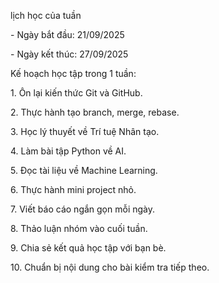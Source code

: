 lịch học của tuần



\- Ngày bắt đầu: 21/09/2025

\- Ngày kết thúc: 27/09/2025



Kế hoạch học tập trong 1 tuần:

1\. Ôn lại kiến thức Git và GitHub.

2\. Thực hành tạo branch, merge, rebase.

3\. Học lý thuyết về Trí tuệ Nhân tạo.

4\. Làm bài tập Python về AI.

5\. Đọc tài liệu về Machine Learning.

6\. Thực hành mini project nhỏ.

7\. Viết báo cáo ngắn gọn mỗi ngày.

8\. Thảo luận nhóm vào cuối tuần.

9\. Chia sẻ kết quả học tập với bạn bè.

10\. Chuẩn bị nội dung cho bài kiểm tra tiếp theo.



